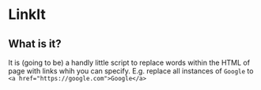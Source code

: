 # LinkIt
## What is it?
It is (going to be) a handly little script to replace words within the HTML of page with links whih you can specify. E.g. replace all instances of ````Google```` to ````<a href="https://google.com">Google</a>````